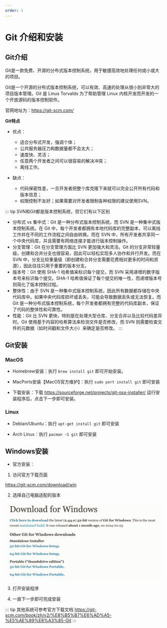```yaml
---
order: 1
---
```


# Git 介绍和安装

## Git介绍

Git是一款免费、开源的分布式版本控制系统，用于敏捷高效地处理任何或小或大的项目。

Git是一个开源的分布式版本控制系统，可以有效、高速的处理从很小到非常大的项目版本管理。Git 是 Linus Torvalds 为了帮助管理 Linux 内核开发而开发的一个开放源码的版本控制软件。

官网地址为：https://git-scm.com/


**Git特点**
- 优点：
    - 适合分布式开发，强调个体；
    - 公共服务器压力和数据量都不会太大；
    - 速度快、灵活；
    - 任意两个开发者之间可以很容易的解决冲突；
    - 离线工作。

- 缺点：
    - 代码保密性差，一旦开发者把整个库克隆下来就可以完全公开所有代码和版本信息；
    - 权限控制不友好；如果需要对开发者限制各种权限的建议使用SVN。

::: tip SVN和Git都是版本控制系统，但它们有以下区别

- 分布式 vs 集中式：Git 是一种分布式版本控制系统，而 SVN 是一种集中式版本控制系统。在 Git 中，每个开发者都拥有本地代码库的完整副本，可以离线工作并在不同的工作流程之间自由转换。而在 SVN 中，所有开发者共享同一个中央代码库，并且需要有网络连接才能进行版本控制操作。
- 分支管理：Git 在分支管理方面比 SVN 更加强大和灵活。Git 的分支非常轻量级，创建和合并分支也很容易，因此可以轻松实现多人协作和并行开发。而在 SVN 中，分支比较重量级（即创建和合并分支需要花费相对更多的时间和资源），因此往往只用于重要的版本分支。
- 版本号：Git 使用 SHA-1 哈希值来标识每个提交，而 SVN 采用递增的数字版本号来标识每个提交。SHA-1 哈希值保证了每个提交的唯一性，而递增版本号则简化了版本控制过程。
- 整体性：由于 SVN 是一种集中式版本控制系统，因此所有数据都存储在中央代码库中。如果中央代码库损坏或丢失，可能会导致数据丢失或无法恢复。而 Git 是一种分布式版本控制系统，每个开发者都拥有完整的代码库副本，保证了代码的整体性和可靠性。
- 性能：Git 比 SVN 更快，特别是在处理大型仓库、分支合并以及比较代码差异时。Git 使用基于内容的哈希算法来检测文件是否修改，而 SVN 则需要检查文件的元数据（如时间戳和文件大小）来确定是否修改。
::: 

## Git安装

### MacOS

- Homebrew安装：执行 `brew install git` 即可开始安装。

- MacPorts安装【MacOS官方维护】：执行 `sudo port install git` 即可安装

- 下载安装：下载 https://sourceforge.net/projects/git-osx-installer/ 运行安装程序后，点击下一步即可安装。

### Linux

- Debian/Ubuntu：执行 `apt-get install git` 即可安装

- Arch Linux：执行 `pacman -S git` 即可安装

## Windows安装

- 官方安装：

1. 访问官方下载页面

https://git-scm.com/download/win

2. 选择自己电脑适配的版本

![](../../../assets/git-introduce-install/2024-04-03-11-39-45.png)

3. 打开安装程序

4. 一直下一步即可完成安装

::: tip 其他系统可参考官方下载文档
https://git-scm.com/book/zh/v2/%E8%B5%B7%E6%AD%A5-%E5%AE%89%E8%A3%85-Git
:::